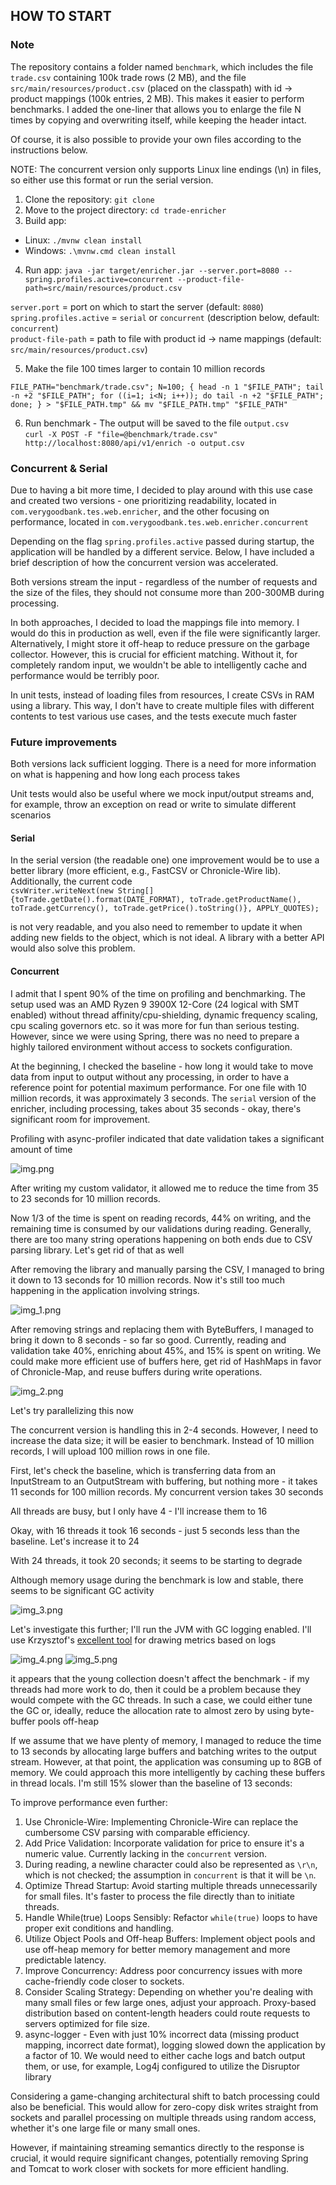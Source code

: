 ## HOW TO START

### Note
The repository contains a folder named `benchmark`, which includes the file `trade.csv` containing 100k trade rows (2 MB),
and the file `src/main/resources/product.csv` (placed on the classpath) with id -> product mappings (100k entries, 2 MB).
This makes it easier to perform benchmarks. I added the one-liner that allows you to enlarge the file N times by copying and overwriting itself, while keeping the header intact.

Of course, it is also possible to provide your own files according to the instructions below.

NOTE: The concurrent version only supports Linux line endings (\n) in files, so either use this format or run the serial version.

1. Clone the repository: `git clone`
2. Move to the project directory: `cd trade-enricher`
3. Build app:   
- Linux: `./mvnw clean install`  
- Windows: `.\mvnw.cmd clean install`
4. Run app: 
  `java -jar target/enricher.jar --server.port=8080 --spring.profiles.active=concurrent --product-file-path=src/main/resources/product.csv`

`server.port` = port on which to start the server (default: `8080`)  
`spring.profiles.active` = `serial` or `concurrent` (description below, default: `concurrent`)  
`product-file-path` = path to file with product id -> name mappings (default: `src/main/resources/product.csv`)

5. Make the file 100 times larger to contain 10 million records

```
FILE_PATH="benchmark/trade.csv"; N=100; { head -n 1 "$FILE_PATH"; tail -n +2 "$FILE_PATH"; for ((i=1; i<N; i++)); do tail -n +2 "$FILE_PATH"; done; } > "$FILE_PATH.tmp" && mv "$FILE_PATH.tmp" "$FILE_PATH"
```

6. Run benchmark - The output will be saved to the file `output.csv`    
`curl -X POST -F "file=@benchmark/trade.csv" http://localhost:8080/api/v1/enrich -o output.csv`

### Concurrent & Serial

Due to having a bit more time, I decided to play around with this use case and created two versions - one prioritizing readability, 
located in `com.verygoodbank.tes.web.enricher`, and the other focusing on performance, located in `com.verygoodbank.tes.web.enricher.concurrent`

Depending on the flag `spring.profiles.active` passed during startup, the application will be handled by a different service.
Below, I have included a brief description of how the concurrent version was accelerated.

Both versions stream the input - regardless of the number of requests and the size of the files, they should not consume more than 200-300MB during processing.

In both approaches, I decided to load the mappings file into memory. I would do this in production as well, even if the file were significantly larger. Alternatively,
I might store it off-heap to reduce pressure on the garbage collector. However, this is crucial for efficient matching. Without it, for completely random input, we wouldn't be 
able to intelligently cache and performance would be terribly poor.

In unit tests, instead of loading files from resources, I create CSVs in RAM using a library. 
This way, I don't have to create multiple files with different contents to test various use cases, and the tests execute much faster

### Future improvements
Both versions lack sufficient logging. There is a need for more information on what is happening and how long each process takes

Unit tests would also be useful where we mock input/output streams and, for example, throw an exception on read or write to simulate different scenarios

#### Serial
In the serial version (the readable one) one improvement would be to use a better library (more efficient, e.g., FastCSV or Chronicle-Wire lib). Additionally, the current code  
`csvWriter.writeNext(new String[]{toTrade.getDate().format(DATE_FORMAT), toTrade.getProductName(), toTrade.getCurrency(), toTrade.getPrice().toString()}, APPLY_QUOTES);`  

is not very readable, and you also need to remember to update it when adding new fields to the object, which is not ideal. A library with a better API would also solve this problem.

#### Concurrent
I admit that I spent 90% of the time on profiling and benchmarking. The setup used was an AMD Ryzen 9 3900X 12-Core (24 logical with SMT enabled) without thread affinity/cpu-shielding, 
dynamic frequency scaling, cpu scaling governors etc. so it was more for fun than serious testing. 
However, since we were using Spring, there was no need to prepare a highly tailored environment without access to sockets configuration.


At the beginning, I checked the baseline - how long it would take to move data from input to output without any processing, in order to have a reference point for potential maximum performance.
For one file with 10 million records, it was approximately 3 seconds. The `serial` version of the enricher, including processing, takes about 35 seconds - okay, there's significant room for improvement.

Profiling with async-profiler indicated that date validation takes a significant amount of time

![img.png](img/img.png)

After writing my custom validator, it allowed me to reduce the time from 35 to 23 seconds for 10 million records.

Now 1/3 of the time is spent on reading records, 44% on writing, and the remaining time is consumed by our validations during reading. 
Generally, there are too many string operations happening on both ends due to CSV parsing library. Let's get rid of that as well

After removing the library and manually parsing the CSV, I managed to bring it down to 13 seconds for 10 million records. 
Now it's still too much happening in the application involving strings.

![img_1.png](img/img_1.png)

After removing strings and replacing them with ByteBuffers, I managed to bring it down to 8 seconds - so far so good.
Currently, reading and validation take 40%, enriching about 45%, and 15% is spent on writing. We could make more efficient use of buffers here, get rid of HashMaps in favor of Chronicle-Map, and reuse buffers during write operations.

![img_2.png](img/img_2.png)

Let's try parallelizing this now

The concurrent version is handling this in 2-4 seconds. However, I need to increase the data size; it will be easier to benchmark. Instead of 10 million records, I will upload 100 million rows in one file.

First, let's check the baseline, which is transferring data from an InputStream to an OutputStream with buffering, but nothing more - it takes 11 seconds for 100 million records. My concurrent version takes 30 seconds

All threads are busy, but I only have 4 - I'll increase them to 16

Okay, with 16 threads it took 16 seconds - just 5 seconds less than the baseline. Let's increase it to 24

With 24 threads, it took 20 seconds; it seems to be starting to degrade

Although memory usage during the benchmark is low and stable, there seems to be significant GC activity

![img_3.png](img/img_3.png)

Let's investigate this further; I'll run the JVM with GC logging enabled. I'll use Krzysztof's [excellent tool](https://github.com/krzysztofslusarski/jvm-gc-logs-analyzer) for drawing metrics based on logs

![img_4.png](img/img_4.png)
![img_5.png](img/img_5.png)

it appears that the young collection doesn't affect the benchmark - if my threads had more work to do, then it could be a problem because they would compete with the GC threads.
In such a case, we could either tune the GC or, ideally, reduce the allocation rate to almost zero by using byte-buffer pools off-heap

If we assume that we have plenty of memory, I managed to reduce the time to 13 seconds by allocating large buffers and batching writes to the output stream. However, at that point, the application was consuming up to 8GB of memory. 
We could approach this more intelligently by caching these buffers in thread locals. I'm still 15% slower than the baseline of 13 seconds:

To improve performance even further:

1. Use Chronicle-Wire: Implementing Chronicle-Wire can replace the cumbersome CSV parsing with comparable efficiency.
2. Add Price Validation: Incorporate validation for price to ensure it's a numeric value. Currently lacking in the `concurrent` version.
3. During reading, a newline character could also be represented as `\r\n`, which is not checked; the assumption in `concurrent` is that it will be `\n`.
4. Optimize Thread Startup: Avoid starting multiple threads unnecessarily for small files. It's faster to process the file directly than to initiate threads.
5. Handle While(true) Loops Sensibly: Refactor `while(true)` loops to have proper exit conditions and handling.
6. Utilize Object Pools and Off-heap Buffers: Implement object pools and use off-heap memory for better memory management and more predictable latency.
7. Improve Concurrency: Address poor concurrency issues with more cache-friendly code closer to sockets.
8. Consider Scaling Strategy: Depending on whether you're dealing with many small files or few large ones, adjust your approach. Proxy-based distribution based on content-length headers could route requests to servers optimized for file size.
9. async-logger -
   Even with just 10% incorrect data (missing product mapping, incorrect date format), logging slowed down the application by a factor of 10. We would need to either cache logs and batch output them, or use, for example, Log4j configured to utilize the Disruptor library

Considering a game-changing architectural shift to batch processing could also be beneficial. 
This would allow for zero-copy disk writes straight from sockets and parallel processing on multiple threads using random access, 
whether it's one large file or many small ones.

However, if maintaining streaming semantics directly to the response is crucial, it would require significant changes, potentially removing Spring and Tomcat to work closer with sockets for more efficient handling.